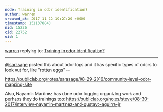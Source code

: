 ```yaml
---
node: Training in odor identification?
author: warren
created_at: 2017-11-22 19:27:20 +0000
timestamp: 1511378840
nid: 15226
cid: 22752
uid: 1
---
```




[warren](../profile/warren) replying to: [Training in odor identification?](../notes/Sara/11-22-2017/training-in-odor-identification)

----
[@sarasage](/profile/sarasage) posted this about odor logs and it has specific types of odors to look out for, like "rotten eggs" -- 

https://publiclab.org/notes/sarasage/08-29-2016/community-level-odor-mapping-site

Also, Nayamin Martinez has done odor logging organizing work and perhaps they do trainings too: https://publiclab.org/notes/stevie/08-30-2017/interview-nayamin-martinez-and-gustavo-aguirre-jr